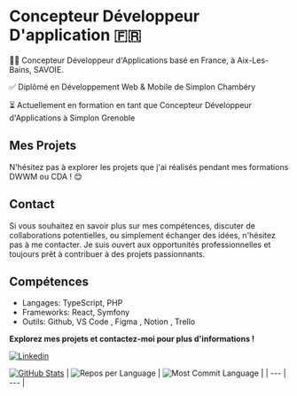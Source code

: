# Concepteur Développeur D'application 🇫🇷

👨‍💻 Concepteur Développeur d'Applications basé en France, à Aix-Les-Bains, SAVOIE.

✅ Diplômé en Développement Web & Mobile de Simplon Chambéry 

⏳ Actuellement en formation en tant que Concepteur Développeur d'Applications à Simplon Grenoble 

## Mes Projets

N'hésitez pas à explorer les projets que j'ai réalisés pendant mes formations DWWM ou CDA ! 😊

## Contact

Si vous souhaitez en savoir plus sur mes compétences, discuter de collaborations potentielles, ou simplement échanger des idées, n'hésitez pas à me contacter. Je suis ouvert aux opportunités professionnelles et toujours prêt à contribuer à des projets passionnants.

## Compétences

- Langages: TypeScript, PHP
- Frameworks: React, Symfony
- Outils: Github, VS Code , Figma , Notion , Trello


**Explorez mes projets et contactez-moi pour plus d'informations !**

[![Linkedin](https://img.shields.io/badge/LinkedIn-Christopher_Moron-blue?style=flat-square&logo=linkedin&labelColor=blue)](https://www.linkedin.com/in/christophermoron/)

 [![GitHub Stats](https://github-readme-stats.vercel.app/api?username=TryZorce&show_icons=true&include_all_commits=true&theme=buefy&hide_border=false)](https://github.com/anuraghazra/github-readme-stats)
| ![Repos per Language](http://github-profile-summary-cards.vercel.app/api/cards/repos-per-language?username=TryZorce&theme=github) | ![Most Commit Language](http://github-profile-summary-cards.vercel.app/api/cards/most-commit-language?username=TryZorce&theme=github) |
| --- | --- |